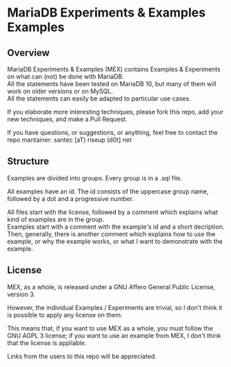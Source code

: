 <h1>MariaDB Experiments &amp; Examples Examples</h1>
<h2>Overview</h2>
<p>
	MariaDB Experiments & Examples (MEX) contains Examples & Experiments
	on what can (not) be done with MariaDB.
	<br/>
	All the statements have been tested on MariaDB 10, but many of them
	will work on older versions or on MySQL.
	<br/>
	All the statements can easily be adapted to particular use cases.
</p>
<p>
	If you elaborate more interesting techniques, please fork this repo,
	add your new techniques, and make a Pull Request.
</p>
<p>
	If you have questions, or suggestions, or anything, feel free to contact
	the repo mantainer: santec [aT) riseup (d0t] net
</p>
<h2>Structure</h2>
<p>
	Examples are divided into groups. Every group is in a .sql file.
</p>
<p>
	All examples have an id. The id consists of the uppercase group name,
	followed by a dot and a progressive number.
</p>
<p>
	All files start with the license, followed by a comment which explains
	what kind of examples are in the group.<br/>
	Examples start with a comment with the example's id and a short decription.
	Then, generally, there is another comment which explains how to use the example,
	or why the example works, or what I want to demonstrate with the example.
</p>
<h2>License</h2>
<p>
	MEX, as a whole, is released under a GNU Affero General Public License, version 3.
</p>
<p>
	However, the individual Examples / Experiments are trivial, so I don't think
	it is possible to apply any license on them.
</p>
<p>
	This means that, if you want to use MEX as a whole, you must follow the GNU AGPL 3
	license; if you want to use an example from MEX, I don't think that the license
	is appliable.
</p>
<p>
	Links from the users to this repo will be appreciated.
</p>
